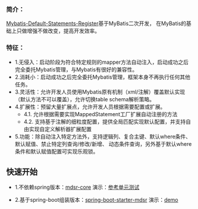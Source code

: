 ### 简介：
[Mybatis-Default-Statements-Register](https://github.com/X1993/mybatis-default-statements-register)基于MyBatis二次开发，
在MyBatis的基础上只做增强不做改变，提高开发效率。

### 特征：
-   1.无侵入：启动阶段为符合特定规则的mapper方法自动注入，启动成功之后完全委托Mybatis管理，与Mybatis有很好的兼容性。
-   2.消耗小：启动成功之后完全委托Mybatis管理，框架本身不再执行任何其他任务。
-   3.灵活性：允许开发人员使用Mybatis原有机制（xml/注解）覆盖默认实现（默认方法不可以覆盖），允许切换table schema解析策略。
-   4.扩展性：预留大量扩展点，允许开发人员根据需要配置或扩展。
    -   4.1. 允许根据需要实现MappedStatement工厂扩展自动注册的方法 
    -   4.2. 支持基于注解的细粒度配置，提供全局匹配实现默认配置，并支持自由实现自定义解析器扩展配置
-   5.功能：除自动注入特定方法外，支持逻辑列、复合主键、默认where条件、默认赋值、禁止特定列查询/修改/新增、
        动态条件查询，另外基于默认where条件和默认赋值配置可实现乐观锁。

## 快速开始
-   1.不依赖spring版本：[mdsr-core](https://github.com/X1993/mybatis-default-statements-register/tree/master/mdsr-core) 
    演示：[参考单元测试](https://github.com/X1993/mybatis-default-statements-register/tree/master/mdsr-core/src/test/java/com/github/ibatis/statement/demo)

-   2.基于spring-boot组装版本：[spring-boot-starter-mdsr](https://github.com/X1993/spring-boot-starter-mdsr.git) 
    演示：[demo](https://github.com/X1993/mybatis-default-statements-register/tree/master/spring-boot-starter-mdsr-sample)


  